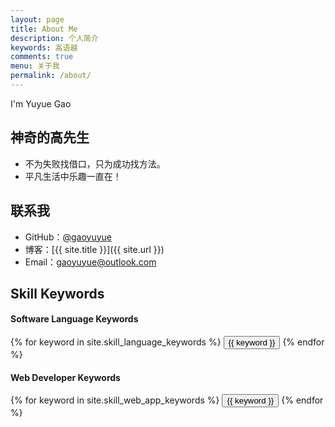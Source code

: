 ```yaml
---
layout: page
title: About Me
description: 个人简介
keywords: 高语越
comments: true
menu: 关于我
permalink: /about/
---
```


I'm Yuyue Gao


## 神奇的高先生

* 不为失败找借口，只为成功找方法。
* 平凡生活中乐趣一直在！

## 联系我

* GitHub：[@gaoyuyue](https://github.com/gaoyuyue)
* 博客：[{{ site.title }}]({{ site.url }})
* Email：gaoyuyue@outlook.com

## Skill Keywords

#### Software Language Keywords
<div class="btn-inline">
    {% for keyword in site.skill_language_keywords %}
    <button class="btn btn-outline" type="button">{{ keyword }}</button>
    {% endfor %}
</div>

#### Web Developer Keywords
<div class="btn-inline">
    {% for keyword in site.skill_web_app_keywords %}
    <button class="btn btn-outline" type="button">{{ keyword }}</button>
    {% endfor %}
</div>
